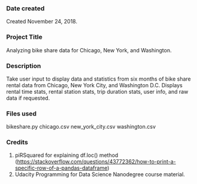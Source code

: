 ### Date created
Created November 24, 2018.

### Project Title
Analyzing bike share data for Chicago, New York, and Washington.

### Description
Take user input to display data and statistics from six months of bike share rental data from Chicago, New York City, and Washington D.C. Displays rental time stats, rental station stats, trip duration stats, user info, and raw data if requested.

### Files used
bikeshare.py
chicago.csv
new_york_city.csv
washington.csv

### Credits
1. piRSquared for explaining df.loc() method (https://stackoverflow.com/questions/43772362/how-to-print-a-specific-row-of-a-pandas-dataframe)
2. Udacity Programming for Data Science Nanodegree course material.
